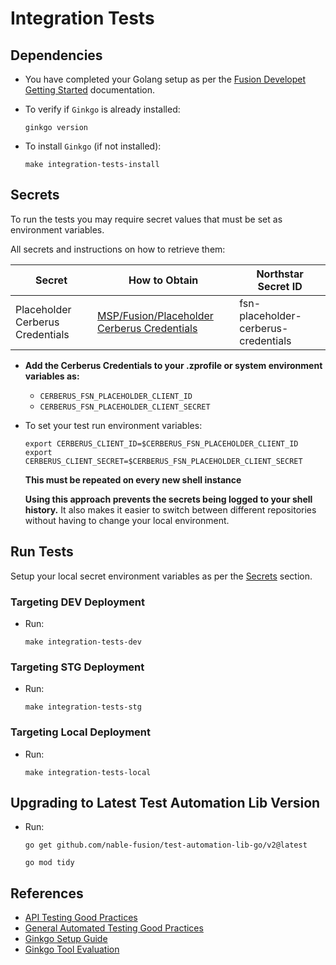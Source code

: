 # Integration Tests

## Dependencies

- You have completed your Golang setup as per the [Fusion Developet Getting Started](https://portal.n-able.dev/docs/rm/system/fusion-common-developer-docs/howto/getting-started/) documentation.

- To verify if `Ginkgo` is already installed:

  ```shell
  ginkgo version
  ```

- To install `Ginkgo` (if not installed):

  ```shell
  make integration-tests-install
  ```

## Secrets

To run the tests you may require secret values that must be set as environment variables.

All secrets and instructions on how to retrieve them:

| Secret                           | How to Obtain                                                                                                           | Northstar Secret ID                  |
| -------------------------------- | ----------------------------------------------------------------------------------------------------------------------- | ------------------------------------ |
| Placeholder Cerberus Credentials | [MSP/Fusion/Placeholder Cerberus Credentials](https://secretserver.n-able.com/secretserver/app/#/secrets/14185/general) | fsn-placeholder-cerberus-credentials |

- **Add the Cerberus Credentials to your .zprofile or system environment variables as:**

  - `CERBERUS_FSN_PLACEHOLDER_CLIENT_ID`
  - `CERBERUS_FSN_PLACEHOLDER_CLIENT_SECRET`

- To set your test run environment variables:

  ```shell
  export CERBERUS_CLIENT_ID=$CERBERUS_FSN_PLACEHOLDER_CLIENT_ID
  export CERBERUS_CLIENT_SECRET=$CERBERUS_FSN_PLACEHOLDER_CLIENT_SECRET
  ```

  **This must be repeated on every new shell instance**

  **Using this approach prevents the secrets being logged to your shell history.** It also makes it easier to switch between different repositories without having to change your local environment.

## Run Tests

Setup your local secret environment variables as per the [Secrets](#secrets) section.

### Targeting DEV Deployment

- Run:

  ```shell
  make integration-tests-dev
  ```

### Targeting STG Deployment

- Run:

  ```shell
  make integration-tests-stg
  ```

### Targeting Local Deployment

- Run:

  ```shell
  make integration-tests-local
  ```

## Upgrading to Latest Test Automation Lib Version

- Run:

  ```shell
  go get github.com/nable-fusion/test-automation-lib-go/v2@latest
  ```

  ```shell
  go mod tidy
  ```

## References

- [API Testing Good Practices](https://portal.n-able.dev/docs/default/component/qa-standards/Convergence/Topics/test-automation-api-good-practices/)
- [General Automated Testing Good Practices](https://portal.n-able.dev/docs/default/component/qa-standards/Convergence/Topics/test-automation-good-practices/)
- [Ginkgo Setup Guide](https://portal.n-able.dev/docs/default/component/qa-standards/Convergence/How-To-Guides/how-to-setup-ginkgo/)
- [Ginkgo Tool Evaluation](https://portal.n-able.dev/docs/default/component/qa-standards/Fusion/Reference/test-automation-tool-evaluation/)
